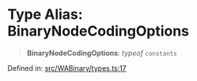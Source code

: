 # Type Alias: BinaryNodeCodingOptions

> **BinaryNodeCodingOptions**: *typeof* `constants`

Defined in: [src/WABinary/types.ts:17](https://github.com/Fokusdotid/Baileys/blob/3623833a320f5e60f370ef835f3de341453290f5/src/WABinary/types.ts#L17)
